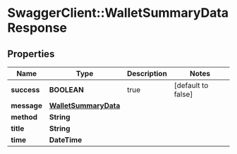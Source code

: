 # SwaggerClient::WalletSummaryDataResponse

## Properties
Name | Type | Description | Notes
------------ | ------------- | ------------- | -------------
**success** | **BOOLEAN** | true | [default to false]
**message** | [**WalletSummaryData**](WalletSummaryData.md) |  | 
**method** | **String** |  | 
**title** | **String** |  | 
**time** | **DateTime** |  | 


